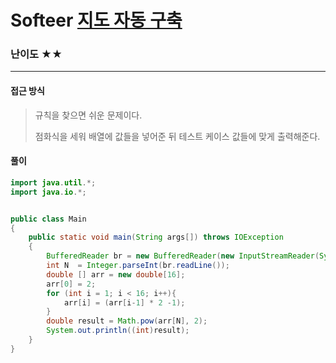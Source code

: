 # Softeer [지도 자동 구축](https://softeer.ai/practice/info.do?idx=1&eid=413)

### 난이도 ★★

---

#### 접근 방식

> 규칙을 찾으면 쉬운 문제이다.
>
> 점화식을 세워 배열에 값들을 넣어준 뒤 테스트 케이스 값들에 맞게 출력해준다.

#### 풀이

```java
import java.util.*;
import java.io.*;


public class Main
{
    public static void main(String args[]) throws IOException
    {
        BufferedReader br = new BufferedReader(new InputStreamReader(System.in));
        int N  = Integer.parseInt(br.readLine());
        double [] arr = new double[16];
        arr[0] = 2;
        for (int i = 1; i < 16; i++){
            arr[i] = (arr[i-1] * 2 -1);
        }
        double result = Math.pow(arr[N], 2);
        System.out.println((int)result);
    }
}
```

